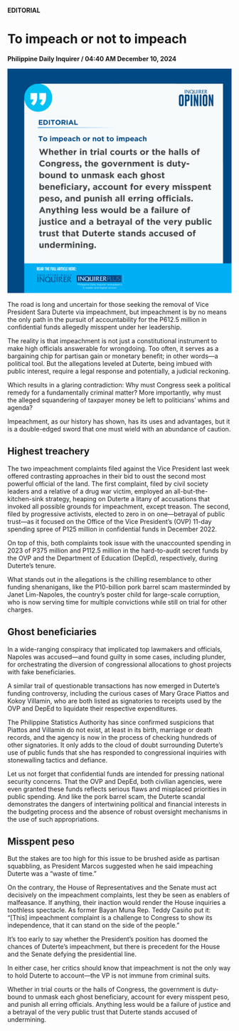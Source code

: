 **EDITORIAL**

# To impeach or not to impeach

****Philippine Daily Inquirer / 04:40 AM December 10, 2024****

![Image](images/editorial12102024.png)

The road is long and uncertain for those seeking the removal of Vice President Sara Duterte via impeachment, but impeachment is by no means the only path in the pursuit of accountability for the P612.5 million in confidential funds allegedly misspent under her leadership.

The reality is that impeachment is not just a constitutional instrument to make high officials answerable for wrongdoing. Too often, it serves as a bargaining chip for partisan gain or monetary benefit; in other words—a political tool. But the allegations leveled at Duterte, being imbued with public interest, require a legal response and potentially, a judicial reckoning.

Which results in a glaring contradiction: Why must Congress seek a political remedy for a fundamentally criminal matter? More importantly, why must the alleged squandering of taxpayer money be left to politicians’ whims and agenda?

Impeachment, as our history has shown, has its uses and advantages, but it is a double-edged sword that one must wield with an abundance of caution.

## Highest treachery

The two impeachment complaints filed against the Vice President last week offered contrasting approaches in their bid to oust the second most powerful official of the land. The first complaint, filed by civil society leaders and a relative of a drug war victim, employed an all-but-the-kitchen-sink strategy, heaping on Duterte a litany of accusations that invoked all possible grounds for impeachment, except treason. The second, filed by progressive activists, elected to zero in on one—betrayal of public trust—as it focused on the Office of the Vice President’s (OVP) 11-day spending spree of P125 million in confidential funds in December 2022.

On top of this, both complaints took issue with the unaccounted spending in 2023 of P375 million and P112.5 million in the hard-to-audit secret funds by the OVP and the Department of Education (DepEd), respectively, during Duterte’s tenure.

What stands out in the allegations is the chilling resemblance to other funding shenanigans, like the P10-billion pork barrel scam masterminded by Janet Lim-Napoles, the country’s poster child for large-scale corruption, who is now serving time for multiple convictions while still on trial for other charges.

## Ghost beneficiaries

In a wide-ranging conspiracy that implicated top lawmakers and officials, Napoles was accused—and found guilty in some cases, including plunder, for orchestrating the diversion of congressional allocations to ghost projects with fake beneficiaries.

A similar trail of questionable transactions has now emerged in Duterte’s funding controversy, including the curious cases of Mary Grace Piattos and Kokoy Villamin, who are both listed as signatories to receipts used by the OVP and DepEd to liquidate their respective expenditures.

The Philippine Statistics Authority has since confirmed suspicions that Piattos and Villamin do not exist, at least in its birth, marriage or death records, and the agency is now in the process of checking hundreds of other signatories. It only adds to the cloud of doubt surrounding Duterte’s use of public funds that she has responded to congressional inquiries with stonewalling tactics and defiance.

Let us not forget that confidential funds are intended for pressing national security concerns. That the OVP and DepEd, both civilian agencies, were even granted these funds reflects serious flaws and misplaced priorities in public spending. And like the pork barrel scam, the Duterte scandal demonstrates the dangers of intertwining political and financial interests in the budgeting process and the absence of robust oversight mechanisms in the use of such appropriations.

## Misspent peso

But the stakes are too high for this issue to be brushed aside as partisan squabbling, as President Marcos suggested when he said impeaching Duterte was a “waste of time.”

On the contrary, the House of Representatives and the Senate must act decisively on the impeachment complaints, lest they be seen as enablers of malfeasance. If anything, their inaction would render the House inquiries a toothless spectacle. As former Bayan Muna Rep. Teddy Casiño put it: “[This] impeachment complaint is a challenge to Congress to show its independence, that it can stand on the side of the people.”

It’s too early to say whether the President’s position has doomed the chances of Duterte’s impeachment, but there is precedent for the House and the Senate defying the presidential line.

In either case, her critics should know that impeachment is not the only way to hold Duterte to account—the VP is not immune from criminal suits.

Whether in trial courts or the halls of Congress, the government is duty-bound to unmask each ghost beneficiary, account for every misspent peso, and punish all erring officials. Anything less would be a failure of justice and a betrayal of the very public trust that Duterte stands accused of undermining.